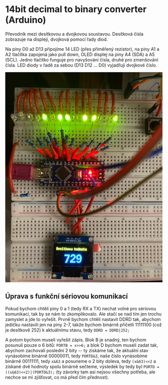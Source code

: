 # 14bit decimal to binary converter (Arduino)

Převodník mezi desítkovou a dvojkovou soustavou. Desítková čísla zobrazuje na displeji, dvojková pomocí řady diod.

Na piny D0 až D13 připojíme 14 LED (přes přiměřený rezistor), na piny A1 a A2 tlačítka zapojená jako pull down, OLED displej na piny A4 (SDA) a A5 (SCL).
Jedno tlačítko funguje pro navyšování čísla, druhé pro zmenšování čísla. LED diody v řadě za sebou (D13 D12 ... D0) vyjadřují dvojkové číslo.

![prevodnik](photo.jpg)

## Úprava s funkční sériovou komunikací
Pokud bychom chtěli piny 0 a 1 (tedy RX a TX) nechat volné pro sériovou komunikaci, tak by se nám to zkomplikovalo. Ale stačí se nad tím jen trochu zamyslet a jde to vyřešit.
Prvně bychom chtěli nastavit DDRD tak, abychom jedičku nastavili jen na piny 2-7, takže bychom binárně přičetli 11111100 (což je desítkově 252) k aktuálnímu stavu, tedy 
 `DDRD = DDRD|252;`

A potom bychom museli vyřešit zápis. Blok B je snadný, ten bychom posunuli pouze o 6 bitů: `PORTB = x>>6;` a blok D bychom museli zadat tak, abychom zachovali poslední 2 bity -- ty získáme tak, že aktuální stav vynásobíme binárně 00000011, tedy `PORTD&3`, naše číslo vynásobíme binárně 00111111, tedy `x&63` a posuneme o 2 bity doleva, tedy `(x&63)<<2` a získané dvě hodnoty spolu binárně sečteme, výsledek by tedy byl `PORTD = ((x&63)<<2)|(PORTD&3);` (ty závorky tam asi nejsou všechny potřeba, ale nechce se mi zjišťovat, co má před čím přednost).
